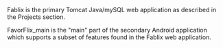 Fablix is the primary Tomcat Java/mySQL web application as described in the Projects section.

FavorFlix_main is the "main" part of the secondary Android application which supports a subset of features found in the Fablix web application.
